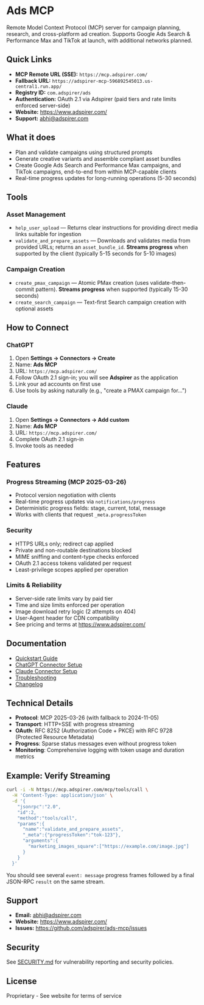 # Ads MCP

Remote Model Context Protocol (MCP) server for campaign planning, research, and cross-platform ad creation. Supports Google Ads Search & Performance Max and TikTok at launch, with additional networks planned.

## Quick Links

- **MCP Remote URL (SSE):** `https://mcp.adspirer.com/`
- **Fallback URL:** `https://adspirer-mcp-596892545013.us-central1.run.app/`
- **Registry ID:** `com.adspirer/ads`
- **Authentication:** OAuth 2.1 via Adspirer (paid tiers and rate limits enforced server-side)
- **Website:** https://www.adspirer.com/
- **Support:** abhi@adspirer.com

## What it does

- Plan and validate campaigns using structured prompts
- Generate creative variants and assemble compliant asset bundles
- Create Google Ads Search and Performance Max campaigns, and TikTok campaigns, end-to-end from within MCP-capable clients
- Real-time progress updates for long-running operations (5-30 seconds)

## Tools

### Asset Management
- `help_user_upload` — Returns clear instructions for providing direct media links suitable for ingestion
- `validate_and_prepare_assets` — Downloads and validates media from provided URLs; returns an `asset_bundle_id`. **Streams progress** when supported by the client (typically 5-15 seconds for 5-10 images)

### Campaign Creation
- `create_pmax_campaign` — Atomic PMax creation (uses validate-then-commit pattern). **Streams progress** when supported (typically 15-30 seconds)
- `create_search_campaign` — Text-first Search campaign creation with optional assets

## How to Connect

### ChatGPT
1. Open **Settings → Connectors → Create**
2. Name: **Ads MCP**
3. URL: `https://mcp.adspirer.com/`
4. Follow OAuth 2.1 sign-in; you will see **Adspirer** as the application
5. Link your ad accounts on first use
6. Use tools by asking naturally (e.g., "create a PMAX campaign for...")

### Claude
1. Open **Settings → Connectors → Add custom**
2. Name: **Ads MCP**
3. URL: `https://mcp.adspirer.com/`
4. Complete OAuth 2.1 sign-in
5. Invoke tools as needed

## Features

### Progress Streaming (MCP 2025-03-26)
- Protocol version negotiation with clients
- Real-time progress updates via `notifications/progress`
- Deterministic progress fields: stage, current, total, message
- Works with clients that request `_meta.progressToken`

### Security
- HTTPS URLs only; redirect cap applied
- Private and non-routable destinations blocked
- MIME sniffing and content-type checks enforced
- OAuth 2.1 access tokens validated per request
- Least-privilege scopes applied per operation

### Limits & Reliability
- Server-side rate limits vary by paid tier
- Time and size limits enforced per operation
- Image download retry logic (2 attempts on 404)
- User-Agent header for CDN compatibility
- See pricing and terms at https://www.adspirer.com/

## Documentation

- [Quickstart Guide](docs/index.md)
- [ChatGPT Connector Setup](docs/connectors/chatgpt.md)
- [Claude Connector Setup](docs/connectors/claude.md)
- [Troubleshooting](docs/troubleshooting.md)
- [Changelog](docs/changelog.md)

## Technical Details

- **Protocol**: MCP 2025-03-26 (with fallback to 2024-11-05)
- **Transport**: HTTP+SSE with progress streaming
- **OAuth**: RFC 8252 (Authorization Code + PKCE) with RFC 9728 (Protected Resource Metadata)
- **Progress**: Sparse status messages even without progress token
- **Monitoring**: Comprehensive logging with token usage and duration metrics

## Example: Verify Streaming

```bash
curl -i -N https://mcp.adspirer.com/mcp/tools/call \
  -H 'Content-Type: application/json' \
  -d '{
    "jsonrpc":"2.0",
    "id":2,
    "method":"tools/call",
    "params":{
      "name":"validate_and_prepare_assets",
      "_meta":{"progressToken":"tok-123"},
      "arguments":{
        "marketing_images_square":["https://example.com/image.jpg"]
      }
    }
  }'
```

You should see several `event: message` progress frames followed by a final JSON-RPC `result` on the same stream.

## Support

- **Email:** abhi@adspirer.com
- **Website:** https://www.adspirer.com/
- **Issues:** https://github.com/adspirer/ads-mcp/issues

## Security

See [SECURITY.md](SECURITY.md) for vulnerability reporting and security policies.

## License

Proprietary - See website for terms of service
